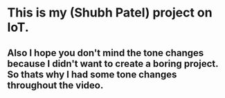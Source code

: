 # This is my (Shubh Patel) project on IoT. 
## Also I hope you don't mind the tone changes because I didn't want to create a boring project. So thats why I had some tone changes throughout the video. 
